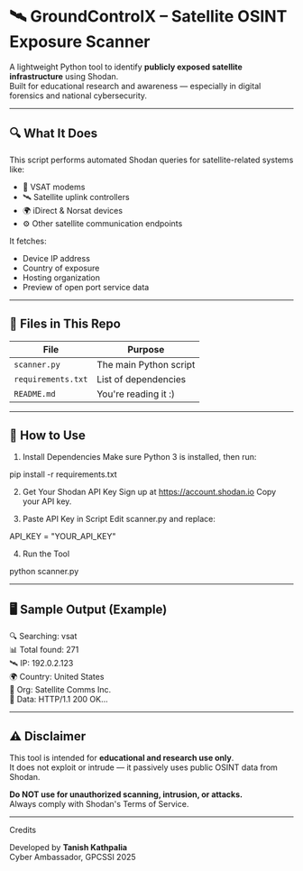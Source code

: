 # 🛰️ GroundControlX – Satellite OSINT Exposure Scanner

A lightweight Python tool to identify **publicly exposed satellite infrastructure** using Shodan.  
Built for educational research and awareness — especially in digital forensics and national cybersecurity.

---

## 🔍 What It Does

This script performs automated Shodan queries for satellite-related systems like:

- 📡 VSAT modems  
- 🛰️ Satellite uplink controllers  
- 🌍 iDirect & Norsat devices  
- ⚙️ Other satellite communication endpoints

It fetches:
- Device IP address  
- Country of exposure  
- Hosting organization  
- Preview of open port service data

---

## 📁 Files in This Repo

| File             | Purpose                      |
|------------------|------------------------------|
| `scanner.py`     | The main Python script        |
| `requirements.txt` | List of dependencies         |
| `README.md`      | You're reading it :)         |

---

## 🚀 How to Use

1. Install Dependencies
Make sure Python 3 is installed, then run:

pip install -r requirements.txt

2. Get Your Shodan API Key
Sign up at https://account.shodan.io
Copy your API key.

3. Paste API Key in Script
Edit scanner.py and replace:

API_KEY = "YOUR_API_KEY"

4. Run the Tool

python scanner.py

---

## 🖥️ Sample Output (Example)

 🔍 Searching: vsat  
 📊 Total found: 271  
 🛰️ IP: 192.0.2.123  
 🌍 Country: United States  
 🏢 Org: Satellite Comms Inc.  
 🧾 Data: HTTP/1.1 200 OK...

---

## ⚠️ Disclaimer

This tool is intended for **educational and research use only**.  
It does not exploit or intrude — it passively uses public OSINT data from Shodan.

**Do NOT use for unauthorized scanning, intrusion, or attacks.**  
Always comply with Shodan's Terms of Service.

---

Credits

Developed by **Tanish Kathpalia**  
Cyber Ambassador, GPCSSI 2025  

